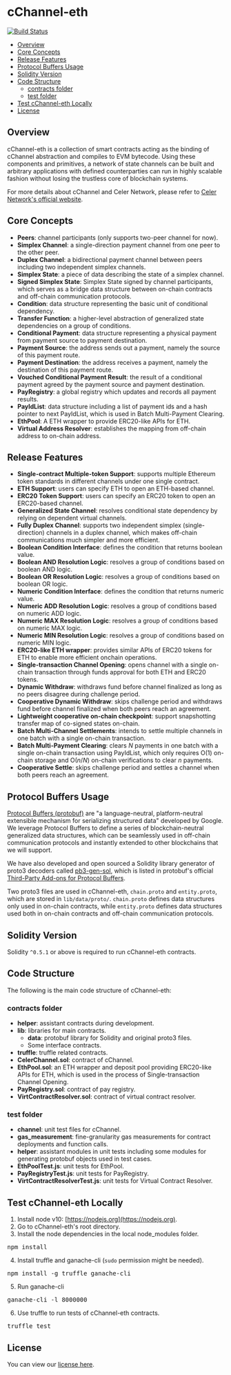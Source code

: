 # cChannel-eth

[![Build Status](https://travis-ci.org/celer-network/cChannel-eth.svg?branch=master)](https://travis-ci.org/celer-network/cChannel-eth)

* [Overview](https://github.com/celer-network/cChannel-eth#overview)
* [Core Concepts](https://github.com/celer-network/cChannel-eth#core-concepts)
* [Release Features](https://github.com/celer-network/cChannel-eth#release-features)
* [Protocol Buffers Usage](https://github.com/celer-network/cChannel-eth#protocol-buffers-usage)
* [Solidity Version](https://github.com/celer-network/cChannel-eth#solidity-version)
* [Code Structure](https://github.com/celer-network/cChannel-eth#code-structure)
	* [contracts folder](https://github.com/celer-network/cChannel-eth#contracts-folder)
	* [test folder](https://github.com/celer-network/cChannel-eth#test-folder)
* [Test cChannel-eth Locally](https://github.com/celer-network/cChannel-eth#test-cchannel-eth-locally)
* [License](https://github.com/celer-network/cChannel-eth#license)

## Overview
cChannel-eth is a collection of smart contracts acting as the binding of cChannel abstraction and compiles to EVM bytecode. Using these components and primitives, a network of state channels can be built and arbitrary applications with defined counterparties can run in highly scalable fashion without losing the trustless core of blockchain systems.

For more details about cChannel and Celer Network, please refer to [Celer Network's official website](https://www.celer.network/).

## Core Concepts
* **Peers**: channel participants (only supports two-peer channel for now).
* **Simplex Channel**: a single-direction payment channel from one peer to the other peer.
* **Duplex Channel**: a bidirectional payment channel between peers including two independent simplex channels.
* **Simplex State**: a piece of data describing the state of a simplex channel.
* **Signed Simplex State**: Simplex State signed by channel participants, which serves as a bridge data structure between on-chain contracts and off-chain communication protocols.
* **Condition**: data structure representing the basic unit of conditional dependency.
* **Transfer Function**: a higher-level abstraction of generalized state dependencies on a group of conditions.
* **Conditional Payment**: data structure representing a physical payment from payment source to payment destination.
* **Payment Source**: the address sends out a payment, namely the source of this payment route.
* **Payment Destination**: the address receives a payment, namely the destination of this payment route.
* **Vouched Conditional Payment Result**: the result of a conditional payment agreed by the payment source and payment destination.
* **PayRegistry**: a global registry which updates and records all payment results.
* **PayIdList**: data structure including a list of payment ids and a hash pointer to next PayIdList, which is used in Batch Multi-Payment Clearing.
* **EthPool**: A ETH wrapper to provide ERC20-like APIs for ETH.
* **Virtual Address Resolver**: establishes the mapping from off-chain address to on-chain address.

## Release Features
* **Single-contract Multiple-token Support**: supports multiple Ethereum token standards in different channels under one single contract.
* **ETH Support**: users can specify ETH to open an ETH-based channel.
* **ERC20 Token Support**: users can specify an ERC20 token to open an ERC20-based channel.
* **Generalized State Channel**: resolves conditional state dependency by relying on dependent virtual channels.
* **Fully Duplex Channel**: supports two independent simplex (single-direction) channels in a duplex channel, which makes off-chain communications much simpler and more efficient.
* **Boolean Condition Interface**: defines the condition that returns boolean value.
* **Boolean AND Resolution Logic**: resolves a group of conditions based on boolean AND logic.
* **Boolean OR Resolution Logic**: resolves a group of conditions based on boolean OR logic.
* **Numeric Condition Interface**: defines the condition that returns numeric value.
* **Numeric ADD Resolution Logic**: resolves a group of conditions based on numeric ADD logic.
* **Numeric MAX Resolution Logic**: resolves a group of conditions based on numeric MAX logic.
* **Numeric MIN Resolution Logic**: resolves a group of conditions based on numeric MIN logic.
* **ERC20-like ETH wrapper**: provides similar APIs of ERC20 tokens for ETH to enable more efficient onchain operations.
* **Single-transaction Channel Opening**: opens channel with a single on-chain transaction through funds approval for both ETH and ERC20 tokens.
* **Dynamic Withdraw**: withdraws fund before channel finalized as long as no peers disagree during challenge period.
* **Cooperative Dynamic Withdraw**: skips challenge period and withdraws fund before channel finalized when both peers reach an agreement.
* **Lightweight cooperative on-chain checkpoint**: support snapshotting transfer map of co-signed states on-chain.
* **Batch Multi-Channel Settlements**: intends to settle multiple channels in one batch with a single on-chain transaction.
* **Batch Multi-Payment Clearing**: clears *N* payments in one batch with a single on-chain transaction using PayIdList, which only requires O(1) on-chain storage and O(*n*/*N*) on-chain verifications to clear *n* payments.
* **Cooperative Settle**: skips challenge period and settles a channel when both peers reach an agreement.

## Protocol Buffers Usage
[Protocol Buffers (protobuf)](https://developers.google.com/protocol-buffers/) are "a language-neutral, platform-neutral extensible mechanism for serializing structured data" developed by Google.
We leverage Protocol Buffers to define a series of blockchain-neutral generalized data structures, which can be seamlessly used in off-chain communication protocols and instantly extended to other blockchains that we will support.

We have also developed and open sourced a Solidity library generator of proto3 decoders called [pb3-gen-sol](https://github.com/celer-network/pb3-gen-sol), which is listed in protobuf's official [Third-Party Add-ons for Protocol Buffers](https://github.com/protocolbuffers/protobuf/blob/master/docs/third_party.md).

Two proto3 files are used in cChannel-eth, `chain.proto` and `entity.proto`, which are stored in `lib/data/proto/`. `chain.proto` defines data structures only used in on-chain contracts, while `entity.proto` defines data structures used both in on-chain contracts and off-chain communication protocols.

## Solidity Version
Solidity `^0.5.1` or above is required to run cChannel-eth contracts.

## Code Structure
The following is the main code structure of cChannel-eth:
### contracts folder
* **helper**: assistant contracts during development.
* **lib**: libraries for main contracts.
	* **data**: protobuf library for Solidity and original proto3 files.
	* Some interface contracts.
* **truffle**: truffle related contracts.
* **CelerChannel.sol**: contract of cChannel.
* **EthPool.sol**: an ETH wrapper and deposit pool providing ERC20-like APIs for ETH, which is used in the process of Single-transaction Channel Opening.
* **PayRegistry.sol**: contract of pay registry.
* **VirtContractResolver.sol**: contract of virtual contract resolver.

### test folder
* **channel**: unit test files for cChannel.
* **gas_measurement**: fine-granularity gas measurements for contract deployments and function calls.
* **helper**: assistant modules in unit tests including some modules for generating protobuf objects used in test cases.
* **EthPoolTest.js**: unit tests for EthPool.
* **PayRegistryTest.js**: unit tests for PayRegistry.
* **VirtContractResolverTest.js**: unit tests for Virtual Contract Resolver.

## Test cChannel-eth Locally
1. Install node v10: [https://nodejs.org](https://nodejs.org).
2. Go to cChannel-eth's root directory. 
3. Install the node dependencies in the local node_modules folder. 
<pre>
npm install
</pre> 
4. Install truffle and ganache-cli (`sudo` permission might be needed). 
<pre>
npm install -g truffle ganache-cli
</pre> 
5. Run ganache-cli
<pre>
ganache-cli -l 8000000
</pre>
6. Use truffle to run tests of cChannel-eth contracts. 
<pre>
truffle test
</pre> 

<!-- ## Known Issues -->
<!-- No known issues for now. -->

## License
You can view our [license here](https://github.com/celer-network/cChannel-eth/blob/master/LICENSE).
